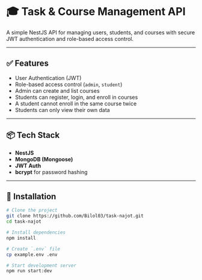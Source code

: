 # 🎓 Task & Course Management API

A simple NestJS API for managing users, students, and courses with secure JWT authentication and role-based access control.

---

## ✅ Features

- User Authentication (JWT)
- Role-based access control (`admin`, `student`)
- Admin can create and list courses
- Students can register, login, and enroll in courses
- A student cannot enroll in the same course twice
- Students can only view their own data

---

## 📦 Tech Stack

- **NestJS**
- **MongoDB (Mongoose)**
- **JWT Auth**
- **bcrypt** for password hashing

---

## 🔧 Installation

```bash
# Clone the project
git clone https://github.com/Bilol03/task-najot.git
cd task-najot

# Install dependencies
npm install

# Create `.env` file
cp example.env .env

# Start development server
npm run start:dev
```
